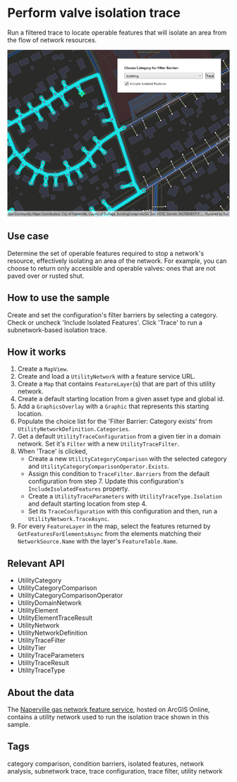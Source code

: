 # Perform valve isolation trace

Run a filtered trace to locate operable features that will isolate an area from the flow of network resources.

![Image of a utility network with an isolation trace applied to it](PerformValveIsolationTrace.jpg)

## Use case

Determine the set of operable features required to stop a network's resource, effectively isolating an area of the network. For example, you can choose to return only accessible and operable valves: ones that are not paved over or rusted shut.

## How to use the sample

Create and set the configuration's filter barriers by selecting a category. Check or uncheck 'Include Isolated Features'. Click 'Trace' to run a subnetwork-based isolation trace.

## How it works

1.  Create a `MapView`.
2.  Create and load a `UtilityNetwork` with a feature service URL.
3.  Create a `Map` that contains `FeatureLayer`(s) that are part of this utility network.
4.  Create a default starting location from a given asset type and global id.
5.  Add a `GraphicsOverlay` with a `Graphic` that represents this starting location.
6.  Populate the choice list for the 'Filter Barrier: Category exists' from `UtilityNetworkDefinition.Categories`.
7.  Get a default `UtilityTraceConfiguration` from a given tier in a domain network. Set it's `Filter` with a new `UtilityTraceFilter`.
8.  When 'Trace' is clicked,
    - Create a new `UtilityCategoryComparison` with the selected category and `UtilityCategoryComparisonOperator.Exists`. 
    - Assign this condition to `TraceFilter.Barriers` from the default configuration from step 7. Update this configuration's `IncludeIsolatedFeatures` property. 
    - Create a `UtilityTraceParameters` with `UtilityTraceType.Isolation` and default starting location from step 4. 
    - Set its `TraceConfiguration` with this configuration and then, run a `UtilityNetwork.TraceAsync`.
11. For every `FeatureLayer` in the map, select the features returned by `GetFeaturesForElementsAsync` from the elements matching their `NetworkSource.Name` with the layer's `FeatureTable.Name`.

## Relevant API

* UtilityCategory
* UtilityCategoryComparison
* UtilityCategoryComparisonOperator
* UtilityDomainNetwork
* UtilityElement
* UtilityElementTraceResult
* UtilityNetwork
* UtilityNetworkDefinition
* UtilityTraceFilter
* UtilityTier
* UtilityTraceParameters
* UtilityTraceResult
* UtilityTraceType

## About the data

The [Naperville gas network feature service](https://sampleserver7.arcgisonline.com/arcgis/rest/services/UtilityNetwork/NapervilleGas/FeatureServer), hosted on ArcGIS Online, contains a utility network used to run the isolation trace shown in this sample.


## Tags

category comparison, condition barriers, isolated features, network analysis, subnetwork trace, trace configuration, trace filter, utility network